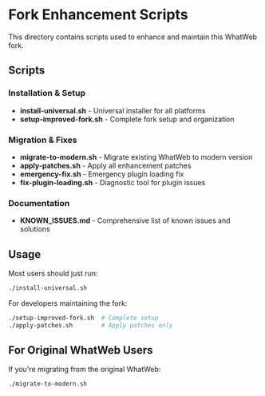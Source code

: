 # Fork Enhancement Scripts

This directory contains scripts used to enhance and maintain this WhatWeb fork.

## Scripts

### Installation & Setup
- **install-universal.sh** - Universal installer for all platforms
- **setup-improved-fork.sh** - Complete fork setup and organization

### Migration & Fixes
- **migrate-to-modern.sh** - Migrate existing WhatWeb to modern version
- **apply-patches.sh** - Apply all enhancement patches
- **emergency-fix.sh** - Emergency plugin loading fix
- **fix-plugin-loading.sh** - Diagnostic tool for plugin issues

### Documentation
- **KNOWN_ISSUES.md** - Comprehensive list of known issues and solutions

## Usage

Most users should just run:
```bash
./install-universal.sh
```

For developers maintaining the fork:
```bash
./setup-improved-fork.sh  # Complete setup
./apply-patches.sh        # Apply patches only
```

## For Original WhatWeb Users

If you're migrating from the original WhatWeb:
```bash
./migrate-to-modern.sh
```
